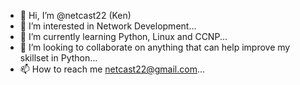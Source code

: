 - 👋 Hi, I’m @netcast22 (Ken)
- 👀 I’m interested in Network Development...
- 🌱 I’m currently learning Python, Linux and CCNP...
- 💞️ I’m looking to collaborate on anything that can help improve my skillset in Python...
- 📫 How to reach me netcast22@gmail.com...

<!---
netcast22/netcast22 is a ✨ special ✨ repository because its `README.md` (this file) appears on your GitHub profile.
You can click the Preview link to take a look at your changes.
--->
